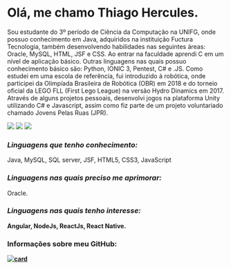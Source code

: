 <h1>Olá, me chamo Thiago Hercules.</h1>

<p>Sou estudante do 3º período de Ciência da Computação na UNIFG, onde possuo conhecimento em Java, adquiridos na instituição Fuctura Tecnologia, também desenvolvendo habilidades nas seguintes áreas:  Oracle, MySQL, HTML, JSF e CSS. Ao entrar na faculdade aprendi C em um nível de aplicação básico. Outras linguagens nas quais possuo conhecimento básico são: Python, IONIC 3, Pentest, C# e .JS. Como estudei em uma escola de referência, fui introduzido à robótica, onde participei da Olimpíada Brasileira de Robótica (OBR) em 2018 e do torneio oficial da LEGO FLL (First Lego League) na versão Hydro Dinamics em 2017. Através de alguns projetos pessoais, desenvolvi jogos na plataforma Unity utilizando C# e Javascript, assim como fiz parte de um projeto voluntariado chamado Jovens Pelas Ruas (JPR).</p>

<a href="mailto:thhercules2012@gmail.com"><img src="https://img.shields.io/badge/Gmail-D14836?style=for-the-badge&logo=gmail&logoColor=white"/></a>
<a href="https://www.linkedin.com/in/thiago-hercules-2669901ba/"><img src="https://img.shields.io/badge/LinkedIn-0077B5?style=for-the-badge&logo=linkedin&logoColor=white"/></a>
<a href="https://gist.github.com/Thercules"><img src="https://img.shields.io/badge/GitHub-100000?style=for-the-badge&logo=github&logoColor=white"/></a>

<h3><em><b>Linguagens que tenho conhecimento:</b></em></h3> 

<p> Java, MySQL, SQL server, JSF, HTML5, CSS3, JavaScript </p>

<h3><em><b>Linguagens nas quais preciso me aprimorar:</b></em></h3>

<p> Oracle. </p>

<h3><em><b>Linguagens nas quais tenho interesse:</em><b></h3> 

<p> Angular, NodeJs, ReactJs, React Native. </p>

<h3>Informações sobre meu GitHub:</h3>

[![card](https://github-readme-stats.vercel.app/api?username=Thercules&theme=tokyonight)](https://github.com/Thercules/)
